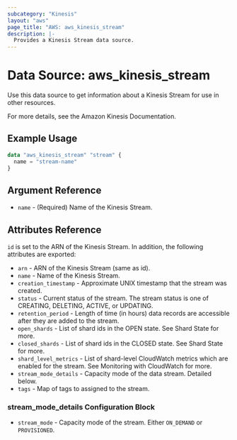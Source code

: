 ```yaml
---
subcategory: "Kinesis"
layout: "aws"
page_title: "AWS: aws_kinesis_stream"
description: |-
  Provides a Kinesis Stream data source.
---
```


# Data Source: aws_kinesis_stream

Use this data source to get information about a Kinesis Stream for use in other
resources.

For more details, see the Amazon Kinesis Documentation.

## Example Usage

```terraform
data "aws_kinesis_stream" "stream" {
  name = "stream-name"
}
```

## Argument Reference

* `name` - (Required) Name of the Kinesis Stream.

## Attributes Reference

`id` is set to the ARN of the Kinesis Stream. In addition, the following attributes
are exported:

* `arn` - ARN of the Kinesis Stream (same as id).
* `name` - Name of the Kinesis Stream.
* `creation_timestamp` - Approximate UNIX timestamp that the stream was created.
* `status` - Current status of the stream. The stream status is one of CREATING, DELETING, ACTIVE, or UPDATING.
* `retention_period` - Length of time (in hours) data records are accessible after they are added to the stream.
* `open_shards` - List of shard ids in the OPEN state. See Shard State for more.
* `closed_shards` - List of shard ids in the CLOSED state. See Shard State for more.
* `shard_level_metrics` - List of shard-level CloudWatch metrics which are enabled for the stream. See Monitoring with CloudWatch for more.
* `stream_mode_details` - Capacity mode of the data stream. Detailed below.
* `tags` - Map of tags to assigned to the stream.

### stream_mode_details Configuration Block

* `stream_mode` - Capacity mode of the stream. Either `ON_DEMAND` or `PROVISIONED`.

[1]: https://aws.amazon.com/documentation/kinesis/
[2]: https://docs.aws.amazon.com/streams/latest/dev/kinesis-using-sdk-java-after-resharding.html#kinesis-using-sdk-java-resharding-data-routing
[3]: https://docs.aws.amazon.com/streams/latest/dev/monitoring-with-cloudwatch.html
[4]: https://docs.aws.amazon.com/streams/latest/dev/how-do-i-size-a-stream.html
